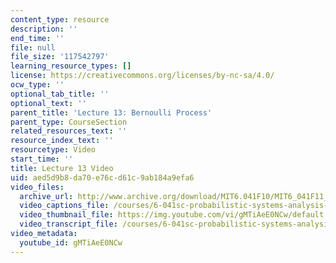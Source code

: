 ```yaml
---
content_type: resource
description: ''
end_time: ''
file: null
file_size: '117542797'
learning_resource_types: []
license: https://creativecommons.org/licenses/by-nc-sa/4.0/
ocw_type: ''
optional_tab_title: ''
optional_text: ''
parent_title: 'Lecture 13: Bernoulli Process'
parent_type: CourseSection
related_resources_text: ''
resource_index_text: ''
resourcetype: Video
start_time: ''
title: Lecture 13 Video
uid: aed5d9b8-da70-e76c-d61c-9ab184a9efa6
video_files:
  archive_url: http://www.archive.org/download/MIT6.041F10/MIT6_041F11_lec13_300k.mp4
  video_captions_file: /courses/6-041sc-probabilistic-systems-analysis-and-applied-probability-fall-2013/gMTiAeE0NCw_captions.webvtt
  video_thumbnail_file: https://img.youtube.com/vi/gMTiAeE0NCw/default.jpg
  video_transcript_file: /courses/6-041sc-probabilistic-systems-analysis-and-applied-probability-fall-2013/gMTiAeE0NCw_transcript.pdf
video_metadata:
  youtube_id: gMTiAeE0NCw
---
```

